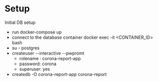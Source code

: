 # Setup
Initial DB setup
* run docker-compose up
* connect to the database container docker exec -it <CONTAINER_ID> bash
* su - postgres
* createuser --interactive --pwpromt
    * rolename : corona-report-app
	* password: corona
	* superuser: yes
* createdb -O corona-report-app corona-report
